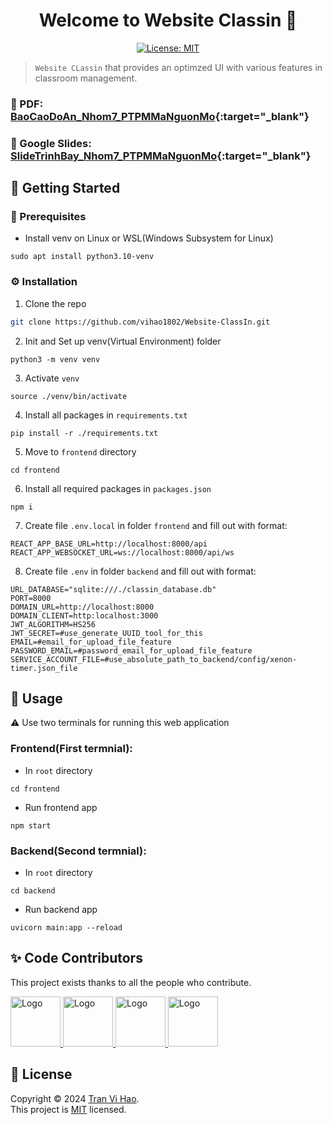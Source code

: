 <h1 align="center">Welcome to Website Classin 👋</h1>
<p align="center">
  <a href="https://github.com/vihao1802/Website-ClassIn/blob/main/LICENSE">
    <img alt="License: MIT" src="https://img.shields.io/badge/license-MIT-yellow.svg" target="_blank" />
  </a>
</p>

<!--
[![GitHub Watches](https://img.shields.io/github/watchers/vihao1802/Website-ClassIn.svg?style=social&label=Watch&maxAge=2592000)](https://github.com/vihao1802/Website-ClassIn/watchers)
[![Contributors](https://img.shields.io/github/contributors/vihao1802/Website-ClassIn.svg)](https://github.com/vihao1802/Website-ClassIn/graphs/contributors)
 <a href="https://github.com/vihao1802/pharmacy-management">
    <img src="https://img.shields.io/github/contributors/vihao1802/pharmacy-management.svg" alt="Contributors">
  </a>
-->

> `Website CLassin` that provides an optimzed UI with various features in classroom management.

### 📄 PDF: [BaoCaoDoAn_Nhom7_PTPMMaNguonMo](){:target="_blank"}

### 📄 Google Slides: [SlideTrinhBay_Nhom7_PTPMMaNguonMo](https://docs.google.com/presentation/d/1O3w8enWdViNA_mb9UN14ebD8CZW3sGc9qqyelSkavUs/edit?usp=sharing){:target="_blank"}

<!-- GETTING STARTED -->

## 🎯 Getting Started

### 💎 Prerequisites

- Install venv on Linux or WSL(Windows Subsystem for Linux)

```
sudo apt install python3.10-venv
```

### ⚙️ Installation

1. Clone the repo

```sh
git clone https://github.com/vihao1802/Website-ClassIn.git
```

2. Init and Set up venv(Virtual Environment) folder

```
python3 -m venv venv
```

3. Activate `venv`

```
source ./venv/bin/activate
```

4. Install all packages in `requirements.txt`

```
pip install -r ./requirements.txt
```

5. Move to `frontend` directory

```
cd frontend
```

6. Install all required packages in `packages.json`

```
npm i
```

7. Create file `.env.local` in folder `frontend` and fill out with format:

```env
REACT_APP_BASE_URL=http://localhost:8000/api
REACT_APP_WEBSOCKET_URL=ws://localhost:8000/api/ws
```

8. Create file `.env` in folder `backend` and fill out with format:

```env
URL_DATABASE="sqlite:///./classin_database.db"
PORT=8000
DOMAIN_URL=http://localhost:8000
DOMAIN_CLIENT=http:localhost:3000
JWT_ALGORITHM=HS256
JWT_SECRET=#use_generate_UUID_tool_for_this
EMAIL=#email_for_upload_file_feature
PASSWORD_EMAIL=#password_email_for_upload_file_feature
SERVICE_ACCOUNT_FILE=#use_absolute_path_to_backend/config/xenon-timer.json_file
```

## 🚀 Usage

⚠️ Use two terminals for running this web application

### Frontend(First termnial):

- In `root` directory

```
cd frontend
```

- Run frontend app

```
npm start
```

### Backend(Second termnial):

- In `root` directory

```
cd backend
```

- Run backend app

```
uvicorn main:app --reload
```

## ✨ Code Contributors

This project exists thanks to all the people who contribute.

<a href="https://github.com/vihao1802">
  <img src="https://avatars.githubusercontent.com/u/108573121?v=4" alt="Logo" width="80" height="80">
</a>

<a href="https://github.com/Huchuynh">
  <img src="https://avatars.githubusercontent.com/u/117436192?v=4" alt="Logo" width="80" height="80">
</a>

<a href="https://github.com/hnoga-n">
  <img src="https://avatars.githubusercontent.com/u/108043073?v=4" alt="Logo" width="80" height="80">
</a>

<a href="https://github.com/lamtuankiet20122003">
  <img src="https://avatars.githubusercontent.com/u/117509967?v=4" alt="Logo" width="80" height="80">
</a>

## 📝 License

Copyright © 2024 [Tran Vi Hao](https://github.com/vihao1802).<br />
This project is [MIT](https://github.com/vihao1802/Website-ClassIn/blob/main/LICENSE) licensed.
